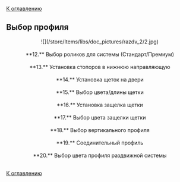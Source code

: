 [К оглавлению](/service/doc/?cid=sliding-systems-new)
## Выбор профиля
<center>![](/store/Items/libs/doc_pictures/razdv_2/2.jpg) <br><br>
**12.** Выбор роликов для системы (Стандарт/Премиум) <br><br>
**13.** Установка стопоров в нижнюю направляющую <br><br>
**14.** Установка щеток на двери <br><br>
**15.** Выбор цвета/длины щетки <br><br>
**16.** Установка защелка щетки <br><br>
**17.** Выбор цвета защелки щетки <br><br>
**18.** Выбор вертикального профиля <br><br>
**19.** Соединительный профиль <br><br>
**20.** Выбор цвета профиля раздвижной системы <br><br>
</center>


[К оглавлению](/service/doc/?cid=sliding-systems-new)
